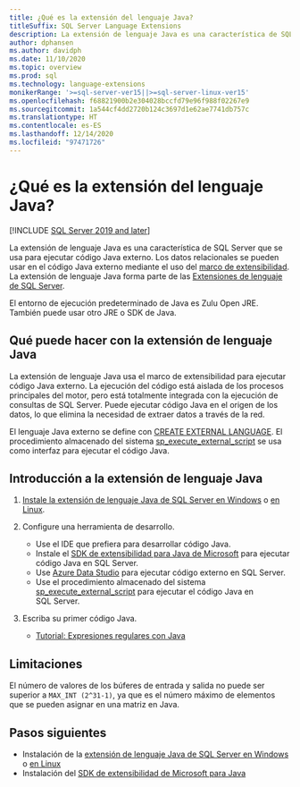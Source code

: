 ```yaml
---
title: ¿Qué es la extensión del lenguaje Java?
titleSuffix: SQL Server Language Extensions
description: La extensión de lenguaje Java es una característica de SQL Server que se usa para ejecutar código Java externo. Los datos relacionales se pueden usar en el código Java externo mediante el uso del marco de extensibilidad.
author: dphansen
ms.author: davidph
ms.date: 11/10/2020
ms.topic: overview
ms.prod: sql
ms.technology: language-extensions
monikerRange: '>=sql-server-ver15||>=sql-server-linux-ver15'
ms.openlocfilehash: f68821900b2e304028bccfd79e96f988f02267e9
ms.sourcegitcommit: 1a544cf4dd2720b124c3697d1e62ae7741db757c
ms.translationtype: HT
ms.contentlocale: es-ES
ms.lasthandoff: 12/14/2020
ms.locfileid: "97471726"
---
```

# <a name="what-is-java-language-extension"></a>¿Qué es la extensión del lenguaje Java?
[!INCLUDE [SQL Server 2019 and later](../includes/applies-to-version/sqlserver2019.md)]

La extensión de lenguaje Java es una característica de SQL Server que se usa para ejecutar código Java externo. Los datos relacionales se pueden usar en el código Java externo mediante el uso del [marco de extensibilidad](concepts/extensibility-framework.md). La extensión de lenguaje Java forma parte de las [Extensiones de lenguaje de SQL Server](language-extensions-overview.md).

El entorno de ejecución predeterminado de Java es Zulu Open JRE. También puede usar otro JRE o SDK de Java.

## <a name="what-you-can-do-with-the-java-language-extension"></a>Qué puede hacer con la extensión de lenguaje Java

La extensión de lenguaje Java usa el marco de extensibilidad para ejecutar código Java externo. La ejecución del código está aislada de los procesos principales del motor, pero está totalmente integrada con la ejecución de consultas de SQL Server. Puede ejecutar código Java en el origen de los datos, lo que elimina la necesidad de extraer datos a través de la red.

El lenguaje Java externo se define con [CREATE EXTERNAL LANGUAGE](https://docs.microsoft.com/sql/t-sql/statements/create-external-language-transact-sql). El procedimiento almacenado del sistema [sp_execute_external_script](https://docs.microsoft.com/sql/relational-databases/system-stored-procedures/sp-execute-external-script-transact-sql) se usa como interfaz para ejecutar el código Java.

## <a name="get-started-with-java-language-extension"></a>Introducción a la extensión de lenguaje Java

1. [Instale la extensión de lenguaje Java de SQL Server en Windows](install/windows-java.md) o [en Linux](../linux/sql-server-linux-setup-language-extensions-java.md).

1. Configure una herramienta de desarrollo.

    + Use el IDE que prefiera para desarrollar código Java.
    + Instale el [SDK de extensibilidad para Java de Microsoft](how-to/extensibility-sdk-java-sql-server.md) para ejecutar código Java en SQL Server.
    + Use [Azure Data Studio](../azure-data-studio/what-is.md) para ejecutar código externo en SQL Server.
    + Use el procedimiento almacenado del sistema [sp_execute_external_script](https://docs.microsoft.com/sql/relational-databases/system-stored-procedures/sp-execute-external-script-transact-sql) para ejecutar el código Java en SQL Server.

1. Escriba su primer código Java.

    + [Tutorial: Expresiones regulares con Java](tutorials/search-for-string-using-regular-expressions-in-java.md)

## <a name="limitations"></a>Limitaciones

El número de valores de los búferes de entrada y salida no puede ser superior a `MAX_INT (2^31-1)`, ya que es el número máximo de elementos que se pueden asignar en una matriz en Java.

## <a name="next-steps"></a>Pasos siguientes

+ Instalación de la [extensión de lenguaje Java de SQL Server en Windows](install/windows-java.md) o [en Linux](../linux/sql-server-linux-setup-language-extensions-java.md)
+ Instalación del [SDK de extensibilidad de Microsoft para Java](how-to/extensibility-sdk-java-sql-server.md)
